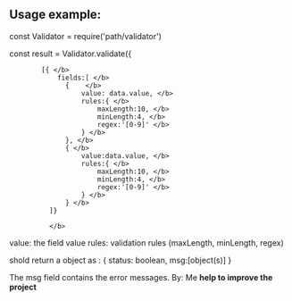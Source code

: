 <h2> Usage example: </h2>

const Validator = require('path/validator')

const result = Validator.validate({ </b>

            [{ </b>
                fields:[ </b>
                  {    </b>
                      value: data.value, </b>
                      rules:{ </b>
                          maxLength:10, </b>
                          minLength:4, </b>
                          regex:'[0-9]' </b>
                      } </b>
                  }, </b>
                  { </b>
                      value:data.value, </b>
                      rules:{ </b>
                          maxLength:10, </b>
                          minLength:4, </b>
                          regex:'[0-9]' </b>
                      } </b>
                  } </b>
              ]}
              
              </b>

value: the field value
rules: validation rules (maxLength, minLength, regex)

shold return a object as : { status: boolean, msg:[object(s)] }

The msg field contains the error messages.
By: Me
<b> help to improve the project </b>

